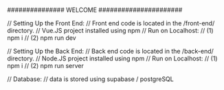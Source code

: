 ############### WELCOME ######################

// Setting Up the Front End:
// Front end code is located in the /front-end/ directory.
// Vue.JS project installed using npm
// Run on Localhost:
//  (1) npm i
//  (2) npm run dev

// Setting Up the Back End:
// Back end code is located in the /back-end/ directory.
// Node.JS project installed using npm
// Run on Localhost:
//  (1) npm i
//  (2) npm run server

// Database:
//  data is stored using supabase / postgreSQL